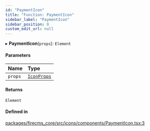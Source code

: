 ```yaml
---
id: "PaymentIcon"
title: "Function: PaymentIcon"
sidebar_label: "PaymentIcon"
sidebar_position: 0
custom_edit_url: null
---
```


▸ **PaymentIcon**(`props`): `Element`

#### Parameters

| Name | Type |
| :------ | :------ |
| `props` | [`IconProps`](../types/IconProps.md) |

#### Returns

`Element`

#### Defined in

[packages/firecms_core/src/icons/components/PaymentIcon.tsx:3](https://github.com/FireCMSco/firecms/blob/d45f3739/packages/firecms_core/src/icons/components/PaymentIcon.tsx#L3)
